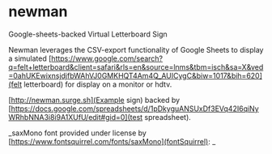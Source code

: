 # newman
Google-sheets-backed Virtual Letterboard Sign

Newman leverages the CSV-export functionality of Google Sheets to display a simulated [https://www.google.com/search?q=felt+letterboard&client=safari&rls=en&source=lnms&tbm=isch&sa=X&ved=0ahUKEwixnsjdjfbWAhVJ0GMKHQT4Am4Q_AUICygC&biw=1017&bih=620](felt letterboard) for display on a monitor or hdtv.

[http://newman.surge.sh](Example sign) backed by [https://docs.google.com/spreadsheets/d/1pDkyguANSUxDf3EVq42I6qiNyWRhbNNA3i8i9A1XUfU/edit#gid=0](test spreadsheet). 

_saxMono font provided under license by [https://www.fontsquirrel.com/fonts/saxMono](fontSquirrel): _